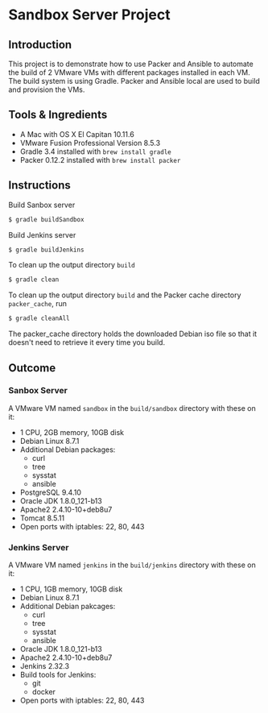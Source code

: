 # Sandbox Server Project

## Introduction
This project is to demonstrate how to use Packer and Ansible to automate the build of 2 VMware VMs with
different packages installed in each VM. The build system is using Gradle. Packer and Ansible local are 
used to build and provision the VMs.

## Tools & Ingredients
* A Mac with OS X El Capitan 10.11.6
* VMware Fusion Professional Version 8.5.3
* Gradle 3.4 installed with `brew install gradle`
* Packer 0.12.2 installed with `brew install packer`

## Instructions
Build Sanbox server
```sh
$ gradle buildSandbox
```

Build Jenkins server
```sh
$ gradle buildJenkins
```

To clean up the output directory `build`
```sh
$ gradle clean
```

To clean up the output directory `build` and the Packer cache directory `packer_cache`, run
```sh
$ gradle cleanAll
```
The packer_cache directory holds the downloaded Debian iso file so that it doesn't need to 
retrieve it every time you build.

## Outcome

### Sanbox Server ###
A VMware VM named `sandbox` in the `build/sandbox` directory with these on it:
* 1 CPU, 2GB memory, 10GB disk
* Debian Linux 8.7.1
* Additional Debian packages:
  + curl
  + tree
  + sysstat
  + ansible
* PostgreSQL 9.4.10
* Oracle JDK 1.8.0_121-b13
* Apache2 2.4.10-10+deb8u7
* Tomcat 8.5.11
* Open ports with iptables: 22, 80, 443

### Jenkins Server ###
A VMware VM named `jenkins` in the `build/jenkins` directory with these on it:
* 1 CPU, 1GB memory, 10GB disk
* Debian Linux 8.7.1
* Additional Debian pakcages:
  + curl
  + tree
  + sysstat
  + ansible
* Oracle JDK 1.8.0_121-b13
* Apache2 2.4.10-10+deb8u7
* Jenkins 2.32.3
* Build tools for Jenkins:
  + git
  + docker
* Open ports with iptables: 22, 80, 443
